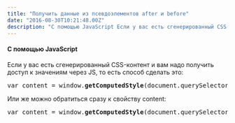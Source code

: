 ```yaml
---
title: "Получить данные из псевдоэлементов after и before"
date: "2016-08-30T10:21:48.00Z"
description: "С помощью JavaScript Если у вас есть сгенерированный CSS-контент и вам надо получить доступ к значениям через JS, то есть способ"
---
```


<h4>С помощью JavaScript</h4>
<p>Если у вас есть сгенерированный CSS-контент и вам надо получить доступ к значениям через JS, то есть способ сделать это:</p>
<pre>var content = window.<strong>getComputedStyle</strong>(document.querySelector('.element'),':<strong>after</strong>').getPropertyValue('<strong>content</strong>');</pre>
<p>Или же можно обратиться сразу к свойству content:</p>
<pre>var content = window.<strong>getComputedStyle</strong>(document.querySelector('.<strong>element</strong>'),':after').<strong>content</strong>;</pre>


